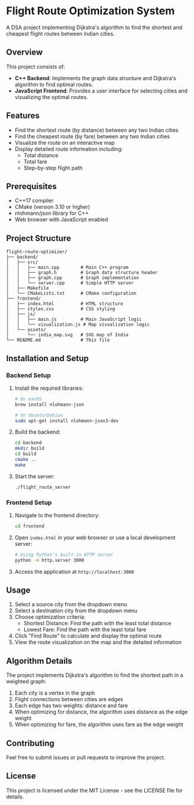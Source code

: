 # Flight Route Optimization System

A DSA project implementing Dijkstra's algorithm to find the shortest and cheapest flight routes between Indian cities.

## Overview

This project consists of:
- **C++ Backend**: Implements the graph data structure and Dijkstra's algorithm to find optimal routes.
- **JavaScript Frontend**: Provides a user interface for selecting cities and visualizing the optimal routes.

## Features

- Find the shortest route (by distance) between any two Indian cities
- Find the cheapest route (by fare) between any two Indian cities
- Visualize the route on an interactive map
- Display detailed route information including:
  - Total distance
  - Total fare
  - Step-by-step flight path

## Prerequisites

- C++17 compiler
- CMake (version 3.10 or higher)
- nlohmann/json library for C++
- Web browser with JavaScript enabled

## Project Structure

```
flight-route-optimizer/
├── backend/
│   ├── src/
│   │   ├── main.cpp        # Main C++ program
│   │   ├── graph.h         # Graph data structure header
│   │   ├── graph.cpp       # Graph implementation
│   │   └── server.cpp      # Simple HTTP server
│   ├── Makefile
│   └── CMakeLists.txt      # CMake configuration
├── frontend/
│   ├── index.html          # HTML structure
│   ├── styles.css          # CSS styling
│   ├── js/
│   │   ├── main.js         # Main JavaScript logic
│   │   └── visualization.js # Map visualization logic
│   └── assets/
│       └── india_map.svg   # SVG map of India
└── README.md               # This file
```

## Installation and Setup

### Backend Setup

1. Install the required libraries:
   
   ```bash
   # On macOS
   brew install nlohmann-json
   
   # On Ubuntu/Debian
   sudo apt-get install nlohmann-json3-dev
   ```

2. Build the backend:
   
   ```bash
   cd backend
   mkdir build
   cd build
   cmake ..
   make
   ```

3. Start the server:
   
   ```bash
   ./flight_route_server
   ```

### Frontend Setup

1. Navigate to the frontend directory:
   
   ```bash
   cd frontend
   ```

2. Open `index.html` in your web browser or use a local development server:
   
   ```bash
   # Using Python's built-in HTTP server
   python -m http.server 3000
   ```

3. Access the application at `http://localhost:3000`

## Usage

1. Select a source city from the dropdown menu
2. Select a destination city from the dropdown menu
3. Choose optimization criteria:
   - Shortest Distance: Find the path with the least total distance
   - Lowest Fare: Find the path with the least total fare
4. Click "Find Route" to calculate and display the optimal route
5. View the route visualization on the map and the detailed information

## Algorithm Details

The project implements Dijkstra's algorithm to find the shortest path in a weighted graph:

1. Each city is a vertex in the graph
2. Flight connections between cities are edges
3. Each edge has two weights: distance and fare
4. When optimizing for distance, the algorithm uses distance as the edge weight
5. When optimizing for fare, the algorithm uses fare as the edge weight

## Contributing

Feel free to submit issues or pull requests to improve the project.

## License

This project is licensed under the MIT License - see the LICENSE file for details.